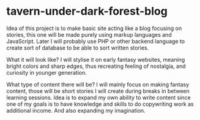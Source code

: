 # tavern-under-dark-forest-blog
Idea of this project is to make basic site acting like a blog focusing on stories, this one will be made purely using markup languages and JavaScript. Later I will probably use PHP or other backend language to create sort of database to be able to sort written stories.

What it will look like?
I will stylise it on early fantasy websites, meaning bright colors and sharp edges, thus recreating feeling of nostalgia, and curiosity in younger generation.

What type of content there will be?
I will mainly focus on making fantasy content, those will be short stories I will create during breaks in between learning sessions.
Idea is to expand my own ability to write content since one of my goals is to have knowledge and skills to do copywriting work as additional income. And also expanding my imagination.
